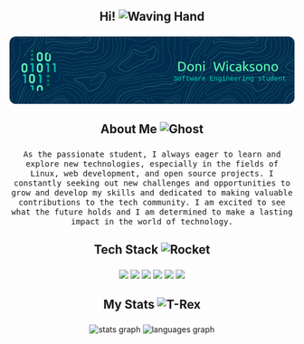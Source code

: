 <h2 align="center"> Hi!
<img src="https://raw.githubusercontent.com/Tarikul-Islam-Anik/Animated-Fluent-Emojis/master/Emojis/Hand%20gestures/Waving%20Hand.png" alt="Waving Hand" width="25" height="25" /> 
</2> 

###

<div align="center">
  <img src="https://github.com/slashedzer0/slashedzer0/blob/main/github-header-image.png"  />
</div>

###

<h2 align="center"> About Me
<img src="https://raw.githubusercontent.com/Tarikul-Islam-Anik/Animated-Fluent-Emojis/master/Emojis/Smilies/Ghost.png" alt="Ghost" width="25" height="25" /> 
</h2>

###

<p align="center">
<samp>
As the passionate student, I always eager to learn and explore new technologies, especially in the fields of Linux, web development, and open source projects. I constantly seeking out new challenges and opportunities to grow and develop my skills and dedicated to making valuable contributions to the tech community. I am excited to see what the future holds and I am determined to make a lasting impact in the world of technology.
</samp>
</p>

###

<h2 align="center"> Tech Stack
<img src="https://raw.githubusercontent.com/Tarikul-Islam-Anik/Animated-Fluent-Emojis/master/Emojis/Travel%20and%20places/Rocket.png" alt="Rocket" width="25" height="25" />
</h2>

###

<div align="center">
  <img src="https://img.shields.io/badge/Linux-FCC624?style=for-the-badge&logo=linux&logoColor=black"  />
  <img src="https://img.shields.io/badge/Visual%20Studio%20Code-0078d7.svg?style=for-the-badge&logo=visual-studio-code&logoColor=white"  />
  <img src="https://img.shields.io/badge/python-3670A0?style=for-the-badge&logo=python&logoColor=ffdd54"  />
  <img src="https://img.shields.io/badge/html5-%23E34F26.svg?style=for-the-badge&logo=html5&logoColor=white"  />
  <img src="https://img.shields.io/badge/css3-%231572B6.svg?style=for-the-badge&logo=css3&logoColor=white"  />
  <img src="https://img.shields.io/badge/mysql-%2300f.svg?style=for-the-badge&logo=mysql&logoColor=white"  />
</div>

###

<h2 align="center">My Stats
<img src="https://raw.githubusercontent.com/Tarikul-Islam-Anik/Animated-Fluent-Emojis/master/Emojis/Animals/T-Rex.png" alt="T-Rex" width="25" height="25" />
</h2>

###

<div align="center">
  <img src="https://github-readme-stats.vercel.app/api?hide_title=false&hide_rank=false&show_icons=true&include_all_commits=true&count_private=true&disable_animations=false&theme=tokyonight&locale=en&hide_border=true&username=slashedzer0" height="150" alt="stats graph"  />
  <img src="https://github-readme-stats.vercel.app/api/top-langs?locale=en&hide_title=false&layout=compact&card_width=320&langs_count=6&theme=tokyonight&hide_border=true&username=slashedzer0" height="150" alt="languages graph"  />
</div>

###
